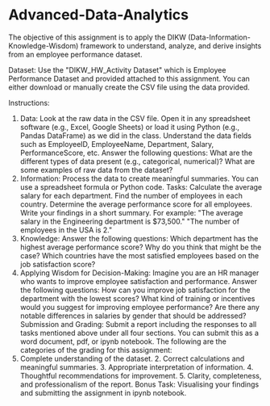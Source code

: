 # Advanced-Data-Analytics
The objective of this assignment is to apply the DIKW (Data-Information-Knowledge-Wisdom) framework to understand, analyze, and derive insights from an employee performance dataset.

Dataset:
Use the "DIKW_HW_Activity Dataset" which is Employee Performance Dataset and provided attached to this assignment. You can either download or manually create the CSV file using the data provided.

Instructions:
1. Data:
Look at the raw data in the CSV file. Open it in any spreadsheet software (e.g., Excel, Google Sheets) or load it using Python (e.g., Pandas DataFrame) as we did in the class. 
Understand the data fields such as EmployeeID, EmployeeName, Department, Salary, PerformanceScore, etc.
Answer the following questions:
What are the different types of data present (e.g., categorical, numerical)?
What are some examples of raw data from the dataset?
2. Information:
Process the data to create meaningful summaries. You can use a spreadsheet formula or Python code.
Tasks:
Calculate the average salary for each department.
Find the number of employees in each country.
Determine the average performance score for all employees.
Write your findings in a short summary. For example:
"The average salary in the Engineering department is $73,500."
"The number of employees in the USA is 2."
3. Knowledge: Answer the following questions:
Which department has the highest average performance score? Why do you think that might be the case?
Which countries have the most satisfied employees based on the job satisfaction score?
4. Applying Wisdom for Decision-Making: Imagine you are an HR manager who wants to improve employee satisfaction and performance.
Answer the following questions:
How can you improve job satisfaction for the department with the lowest scores?
What kind of training or incentives would you suggest for improving employee performance?
Are there any notable differences in salaries by gender that should be addressed?
Submission and Grading:
Submit a report including the responses to all tasks mentioned above under all four sections.
You can submit this as a word document, pdf, or ipynb notebook.
The following are the categories of the grading for this assignment:
1. Complete understanding of the dataset. 2. Correct calculations and meaningful summaries. 3. Appropriate interpretation of information. 4. Thoughtful recommendations for improvement. 5. Clarity, completeness, and professionalism of the report.
Bonus Task: Visualising your findings and submitting the assignment in ipynb notebook.
